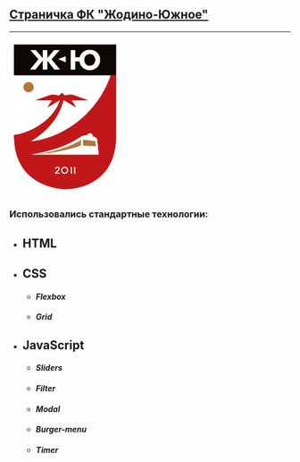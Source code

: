 ## [Страничка ФК "Жодино-Южное"](https://filpolyakov13041995.github.io/Landing-page/)
***

<img src="img/logored.png" width="200" height="auto" alt="logofc">

### Использовались стандартные технологии:

* ## __HTML__
* ## __CSS__
    * #### ___Flexbox___
    * #### ___Grid___
* ## __JavaScript__
    * #### ___Sliders___
    * #### ___Filter___
    * #### ___Modal___
    * #### ___Burger-menu___
    * #### ___Timer___
